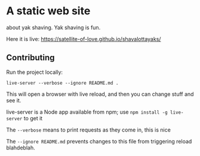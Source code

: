# A static web site

about yak shaving. Yak shaving is fun.

Here it is live: https://satellite-of-love.github.io/shavalottayaks/

## Contributing

Run the project locally:

`live-server --verbose --ignore README.md .`

This will open a browser with live reload, and then you can change stuff and see it.

live-server is a Node app available from npm; use `npm install -g live-server` to get it

The `--verbose` means to print requests as they come in, this is nice

The `--ignore README.md` prevents changes to this file from triggering reload blahdeblah.